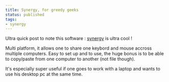 ```yaml
---
title: Synergy, for greedy geeks
status: published
tags:
- synergy
---
```


Ultra quick post to note this software : <a href="http://synergy-foss.org/">synergy</a> is ultra cool !

Multi platform, it allows one to share one keybord and mouse accross multiple computers. Easy to set up and to use, the huge bonus is to be able to copy/paste from one computer to another (not file though).

It's especially super useful if one goes to work with a laptop and wants to use his desktop pc at the same time.